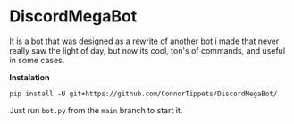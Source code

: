 # DiscordMegaBot
It is a bot that was designed as a rewrite of another bot i made that never really saw the light of day, but now its cool, ton's of commands, and useful in some cases.

**Instalation**
```
pip install -U git+https://github.com/ConnorTippets/DiscordMegaBot/
```
Just run `bot.py` from the `main` branch to start it. 

